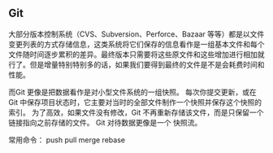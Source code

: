 ## Git
大部分版本控制系统（CVS、Subversion、Perforce、Bazaar 等等）都是以文件变更列表的方式存储信息，这类系统将它们保存的信息看作是一组基本文件和每个文件随时间逐步累积的差异。最终版本只需要将这些原文件和这些增加进行相加就行了。但是增量特别特别多的话，如果我们要得到最终的文件是不是会耗费时间和性能。

而Git 更像是把数据看作是对小型文件系统的一组快照。 每次你提交更新，或在 Git 中保存项目状态时，它主要对当时的全部文件制作一个快照并保存这个快照的索引。 为了高效，如果文件没有修改，Git 不再重新存储该文件，而是只保留一个链接指向之前存储的文件。 Git 对待数据更像是一个 快照流。

常用命令：
push pull merge rebase